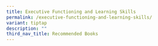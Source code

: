 ```yaml
---
title: Executive Functioning and Learning Skills
permalink: /executive-functioning-and-learning-skills/
variant: tiptap
description: ""
third_nav_title: Recommended Books
---
```

